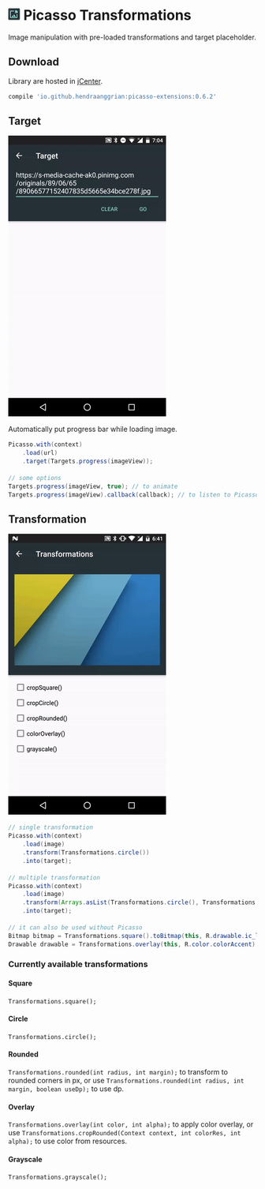 ![logo](/art/logo.png) Picasso Transformations
==============================================
Image manipulation with pre-loaded transformations and target placeholder.

Download
--------
Library are hosted in [jCenter](https://bintray.com/hendraanggrian/maven/picasso-extensions).

```gradle
compile 'io.github.hendraanggrian:picasso-extensions:0.6.2'
```

Target
------
![demo_target](/art/demo_target.gif)

Automatically put progress bar while loading image.

```java
Picasso.with(context)
    .load(url)
    .target(Targets.progress(imageView));

// some options
Targets.progress(imageView, true); // to animate
Targets.progress(imageView).callback(callback); // to listen to Picasso events, may be Callback or Target.
```

Transformation
--------------
![demo_transformation](/art/demo_transformation.gif)

```java
// single transformation
Picasso.with(context)
    .load(image)
    .transform(Transformations.circle())
    .into(target);
    
// multiple transformation
Picasso.with(context)
    .load(image)
    .transform(Arrays.asList(Transformations.circle(), Transformations.grayscale()))
    .into(target);

// it can also be used without Picasso
Bitmap bitmap = Transformations.square().toBitmap(this, R.drawable.ic_launcher);
Drawable drawable = Transformations.overlay(this, R.color.colorAccent).toDrawable(this, R.drawable.ic_launcher);
```

### Currently available transformations

#### Square
`Transformations.square();`

#### Circle
`Transformations.circle();`

#### Rounded
`Transformations.rounded(int radius, int margin);` to transform to rounded corners in px,
or use `Transformations.rounded(int radius, int margin, boolean useDp);` to use dp.

#### Overlay
`Transformations.overlay(int color, int alpha);` to apply color overlay,
or use `Transformations.cropRounded(Context context, int colorRes, int alpha);` to use color from resources.

#### Grayscale
`Transformations.grayscale();`